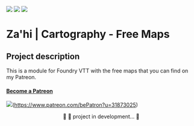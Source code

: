 <img src="https://img.shields.io/static/v1?label=Version&message=1.0.1&color=F96854&style=flat&logo=Zahi"/>	[<img src="https://img.shields.io/static/v1?label=Licence&message=MIT&color=007BFC&style=flat&logo=Zahi"/>](https://raw.githubusercontent.com/zahiomago/zahi-cartography-free-maps/main/LICENSE)	<img src="https://img.shields.io/static/v1?label=Status&message=InDevelopment&color=7159c1&style=flat&logo=Zahi"/>



# Za'hi | Cartography - Free Maps

## Project description
<p>This is a module for Foundry VTT with the free maps that you can find on my Patreon.</p>
<h4>
    <a href="https://www.patreon.com/bePatron?u=31873025">Become a Patreon</a>
</h4>

<img src="https://img.shields.io/static/v1?label=Become&message=aPatreon&color=007BFC&style=flat&logo=Zahi"/>(https://www.patreon.com/bePatron?u=31873025)

<p align="center">
	🚧 🚀 project in development...  🚧
</p>
